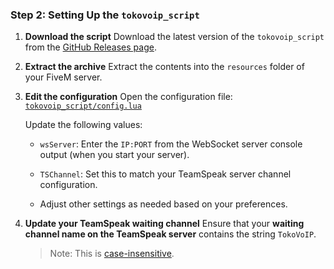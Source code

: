 ### Step 2: Setting Up the `tokovoip_script`

1. **Download the script**
   Download the latest version of the `tokovoip_script` from the [GitHub Releases page](https://github.com/Plactrix/TokoVoIP_v2/releases/latest).

2. **Extract the archive**
   Extract the contents into the `resources` folder of your FiveM server.

3. **Edit the configuration**
   Open the configuration file: [`tokovoip_script/config.lua`](https://github.com/Plactrix/TokoVoIP_v2/blob/master/fivem_script/tokovoip_script/config.lua)

   Update the following values:

   * `wsServer`: Enter the `IP:PORT` from the WebSocket server console output (when you start your server).

   * `TSChannel`: Set this to match your TeamSpeak server channel configuration.

   * Adjust other settings as needed based on your preferences.

4. **Update your TeamSpeak waiting channel**
   Ensure that your **waiting channel name on the TeamSpeak server** contains the string `TokoVoIP`.

   > Note: This is [case-insensitive](https://www.yourdictionary.com/case-insensitive).
